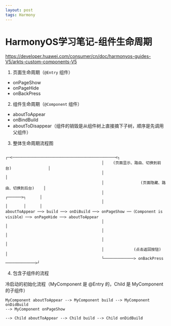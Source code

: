 ```yaml
---
layout: post
tags: Harmony
---
```


# HarmonyOS学习笔记-组件生命周期

<https://developer.huawei.com/consumer/cn/doc/harmonyos-guides-V5/arkts-custom-components-V5>

1. 页面生命周期（`@Entry` 组件）

- onPageShow
- onPageHide
- onBackPress

2. 组件生命周期（`@Component` 组件）

- aboutToAppear
- onBindBuild
- aboutToDisappear（组件的销毁是从组件树上直接摘下子树，顺序是先调用父组件）

3. 整体生命周期流程图

```
                                          ┌─<─────────────────────────────────────────────<┐
                                          │    (页面显示、路由、切换到前台)                │
										  │                                                │
                                          │                (页面隐藏、路由、切换到后台)    │
                                          │                                 ┌──────>┐      │
                                          │                                 │       │      │
aboutToAppear ──> build ──> onDiBuild ──> onPageShow ──（Component is visible）──> onPageHide ──> aboutToAppear
                                          │                                         │
										  │                                         │
										  │                                         │
										  │             (点击返回按钮)              │
										  └─────────────> onBackPress ─────────────>┘
```

4. 包含子组件的流程

冷启动的初始化流程（MyComponent 是 @Entry 的，Child 是 MyComponent 的子组件）
```
MyComponent aboutToAppear --> MyComponent build --> MyComponent onDidBuild                                                              --> MyComponent onPageShow
												                           --> Child aboutToAppear --> Child build --> Child onDidBuild
```
